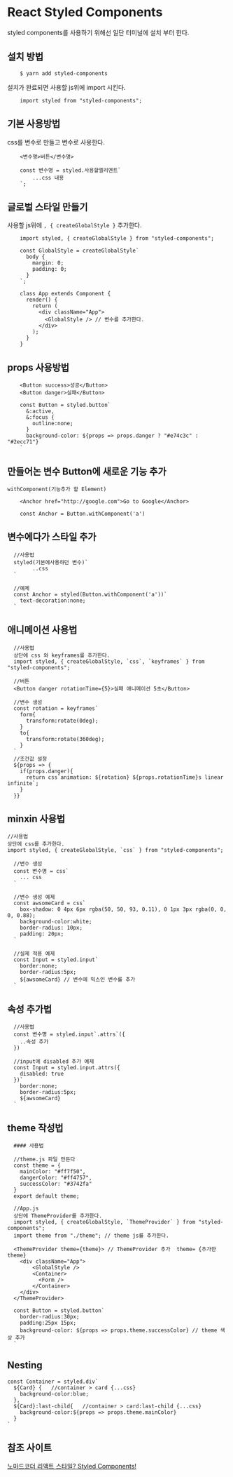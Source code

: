# React Styled Components

styled components를 사용하기 위해선 일단 터미널에 설치 부터 한다.

## 설치 방법
```.{terminal}
    $ yarn add styled-components
```

설치가 완료되면 사용할 js위에 import 시킨다.

```{.terminal}
    import styled from "styled-components";
```

## 기본 사용방법
css를 변수로 만들고 변수로 사용한다.

```{.styled}
    <변수명>버튼</변수명>
    
    const 변수명 = styled.사용할엘리멘트`
        ...css 내용
    `;
```

## 글로벌 스타일 만들기
사용할 js위에 `, { createGlobalStyle }` 추가한다.
```{.styled}
    import styled, { createGlobalStyle } from "styled-components";
    
    const GlobalStyle = createGlobalStyle`
      body {
        margin: 0;
        padding: 0;
      }
    `;
    
    class App extends Component {
      render() {
        return (
          <div className="App">
            <GlobalStyle /> // 변수를 추가한다.
          </div>
        );
      }
    }
```

## props 사용방법
```{.styled}
    <Button success>성공</Button>
    <Button danger>실패</Button>
    
    const Button = styled.button`
      &:active,
      &:focus {
        outline:none;
      }
      background-color: ${props => props.danger ? "#e74c3c" : "#2ecc71"}    
    `
```

## 만들어논 변수 Button에 새로운 기능 추가
`withComponent(기능추가 할 Element)`
```{.styled}
    <Anchor href="http://google.com">Go to Google</Anchor>
    
    const Anchor = Button.withComponent('a')
```

## 변수에다가 스타일 추가
    
```{.styled}
  //사용법
  styled(기본에사용하던 변수)`  
        ..css
  `
  
  //예제
  const Anchor = styled(Button.withComponent('a'))`
    text-decoration:none;
  `
```

## 애니메이션 사용법

```{.styled}
  //사용법
  상단에 css 와 keyframes를 추가한다.
  import styled, { createGlobalStyle, `css`, `keyframes` } from "styled-components";
  
  //버튼
  <Button danger rotationTime={5}>실패 애니메이션 5초</Button>
  
  //변수 생성 
  const rotation = keyframes`
    form{
      transform:rotate(0deg);
    }
    to{
      transform:rotate(360deg);
    }
  `
  //조건값 설정
  ${props => {
    if(props.danger){
      return css`animation: ${rotation} ${props.rotationTime}s linear infinite`;
    }
  }}
```

## minxin 사용법

```{.styled}
//사용법
상단에 css를 추가한다.
import styled, { createGlobalStyle, `css` } from "styled-components";

  //변수 생성
  const 변수명 = css`
    ... css
  `
  
  //변수 생성 예제
  const awsomeCard = css`
    box-shadow: 0 4px 6px rgba(50, 50, 93, 0.11), 0 1px 3px rgba(0, 0, 0, 0.88);
    background-color:white;
    border-radius: 10px;
    padding: 20px;
  `
  
  //실제 적용 예제
  const Input = styled.input`
    border:none;
    border-radius:5px;
    ${awsomeCard} // 변수에 믹스인 변수를 추가
  `
```

## 속성 추가법
```{.styled}
  //사용법
  const 변수명 = styled.input`.attrs`({
    ..속성 추가
  })

  //input에 disabled 추가 예제 
  const Input = styled.input.attrs({
    disabled: true
  })`
    border:none;
    border-radius:5px;
    ${awsomeCard}
  `
```

## theme 작성법
```{.styled}
  #### 사용법

  //theme.js 파일 만든다
  const theme = {
    mainColor: "#ff7f50",
    dangerColor: "#ff4757",
    successColor: "#3742fa"
  }
  export default theme;
  
  //App.js 
  상단에 ThemeProvider를 추가한다.
  import styled, { createGlobalStyle, `ThemeProvider` } from "styled-components";
  import theme from "./theme"; // theme js를 추가한다.
  
  <ThemeProvider theme={theme}> // ThemeProvider 추가  theme= {추가한 theme}
    <div className="App">
        <GlobalStyle />
        <Container>
          <Form />
        </Container>
    </div>
  </ThemeProvider>
  
  const Button = styled.button`
    border-radius:30px;
    padding:25px 15px;
    background-color: ${props => props.theme.successColor} // theme 색상 추가
  `
```

## Nesting

```{.stlyed}
const Container = styled.div`
  ${Card} {   //container > card {...css}
    background-color:blue; 
  },
  ${Card}:last-child{   //container > card:last-child {...css}
    background-color:${props => props.theme.mainColor}
  }
`
```

## 참조 사이트
[노마드코더 리액트 스타일? Styled Components!](https://academy.nomadcoders.co/courses/enrolled/303211)